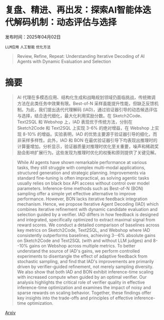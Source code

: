 # 复盘、精进、再出发：探索AI智能体迭代解码机制：动态评估与选择

发布时间：2025年04月02日

`LLM应用` `人工智能` `优化方法`

> Review, Refine, Repeat: Understanding Iterative Decoding of AI Agents with Dynamic Evaluation and Selection

# 摘要

> AI 代理在多模态应用、结构化生成和战略规划领域仍面临挑战，传统微调方法在此类任务中效果有限。Best-of-N 采样虽能提升性能，但缺乏反馈机制。为此，我们提出迭代代理解码 (IAD)，通过验证器引导的动态候选评估与选择，结合迭代细化，最大化利用奖励分数。在 Sketch2Code、Text2SQL 和 Webshop 上，IAD 表现优于传统方法，分别在 Sketch2Code 和 Text2SQL 上实现 3-6% 的绝对增益，在 Webshop 上实现 8-10% 的增益。实验表明，IAD 的优势主要源于验证器引导的细化，而非采样多样性。此外，IAD 和 BON 在最优验证器引导下均表现出推理时的计算量增加。分析显示，验证器质量对推理时优化至关重要，噪声和稀疏奖励会影响扩展行为。这些发现为推理时优化的权衡和原则提供了关键见解。

> While AI agents have shown remarkable performance at various tasks, they still struggle with complex multi-modal applications, structured generation and strategic planning. Improvements via standard fine-tuning is often impractical, as solving agentic tasks usually relies on black box API access without control over model parameters. Inference-time methods such as Best-of-N (BON) sampling offer a simple yet effective alternative to improve performance. However, BON lacks iterative feedback integration mechanism. Hence, we propose Iterative Agent Decoding (IAD) which combines iterative refinement with dynamic candidate evaluation and selection guided by a verifier. IAD differs in how feedback is designed and integrated, specifically optimized to extract maximal signal from reward scores. We conduct a detailed comparison of baselines across key metrics on Sketch2Code, Text2SQL, and Webshop where IAD consistently outperforms baselines, achieving 3--6% absolute gains on Sketch2Code and Text2SQL (with and without LLM judges) and 8--10% gains on Webshop across multiple metrics. To better understand the source of IAD's gains, we perform controlled experiments to disentangle the effect of adaptive feedback from stochastic sampling, and find that IAD's improvements are primarily driven by verifier-guided refinement, not merely sampling diversity. We also show that both IAD and BON exhibit inference-time scaling with increased compute when guided by an optimal verifier. Our analysis highlights the critical role of verifier quality in effective inference-time optimization and examines the impact of noisy and sparse rewards on scaling behavior. Together, these findings offer key insights into the trade-offs and principles of effective inference-time optimization.

[Arxiv](https://arxiv.org/abs/2504.01931)